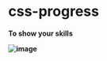 # css-progress
<b>To show your skills <b>

![image](https://user-images.githubusercontent.com/88998745/202898564-2482cb6e-7fd9-4250-811f-6bb6c3b8ea4d.png)

